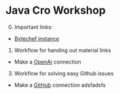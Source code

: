 # Java Cro Workshop

0. Important links:
- [Bytechef instance](https://demo.bytechef.io/)
 
1. Workflow for handing out material links
- Make a [OpenAi](https://platform.openai.com/settings/organization/api-keys) connection

3. Workflow for solving easy Github issues
- Make a [GitHub](https://docs.bytechef.io/reference/components/github) connection
adsfadsfs
